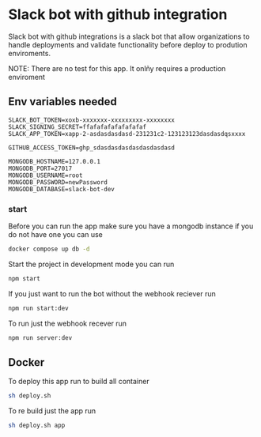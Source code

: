 # Slack bot with github integration


Slack bot with github integrations is a slack bot that allow organizations to handle deployments and validate functionality before deploy to prodution enviroments.

NOTE: There are no test for this app. It onlñy requires a production enviroment

## Env variables needed

```
SLACK_BOT_TOKEN=xoxb-xxxxxxx-xxxxxxxxx-xxxxxxxx
SLACK_SIGNING_SECRET=ffafafafafafafafaf
SLACK_APP_TOKEN=xapp-2-asdasdasdasd-231231c2-123123123dasdasdqsxxxx

GITHUB_ACCESS_TOKEN=ghp_sdasdasdasdasdasdasdasd

MONGODB_HOSTNAME=127.0.0.1
MONGODB_PORT=27017
MONGODB_USERNAME=root
MONGODB_PASSWORD=newPassword
MONGODB_DATABASE=slack-bot-dev
```

### start
Before you can run the app make sure you have a mongodb instance if you do not have one you can use 

```bash
docker compose up db -d
```

Start the project in development mode you can run

```bash
npm start
```

If you just want to run the bot without the webhook reciever run

```bash
npm run start:dev
```

To run just the webhook recever run 
```bash
npm run server:dev
```


## Docker
To deploy this app run to build all container

```bash
sh deploy.sh 
```

To re build just the app run 
```bash
sh deploy.sh app
```
